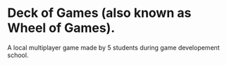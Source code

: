 # Deck of Games (also known as Wheel of Games).
A local multiplayer game made by 5 students during game developement school.
